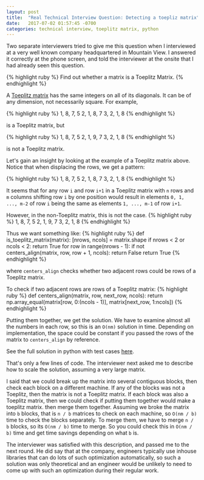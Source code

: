 ```yaml
---
layout: post
title:  "Real Technical Interview Question: Detecting a toepliz matrix"
date:   2017-07-02 01:57:45 -0700
categories: technical interview, toeplitz matrix, python
---
```


Two separate interviewers tried to give me this question when I interviewed
at a very well known company headquartered in Mountain View.
I answered it correctly at the phone screen, 
and told the interviewer at the onsite that I had already seen this question. 

{% highlight ruby %}
Find out whether a matrix is a Toeplitz Matrix.
{% endhighlight %}

A [Toeplitz matrix](https://en.wikipedia.org/wiki/Toeplitz_matrix) 
has the same integers on all of its diagonals.
It can be of any dimension, not necessarily square.
For example, 

{% highlight ruby %}
1, 8, 7, 5
2, 1, 8, 7
3, 2, 1, 8
{% endhighlight %}

is a Toeplitz matrix, but 

{% highlight ruby %}
1, 8, 7, 5
2, 1, 9, 7
3, 2, 1, 8
{% endhighlight %}

is not a Toeplitz matrix.

Let's gain an insight by looking at the example of a Toeplitz matrix above.
Notice that when displacing the rows, we get a pattern: 

{% highlight ruby %}
      1, 8, 7, 5
   2, 1, 8, 7
3, 2, 1, 8
{% endhighlight %}

It seems that for any row `i` and row `i+1` in a Toeplitz matrix with `n` rows and `m` columns
shifting row `i` by one position would result in
elements `0, 1, ..., m-2` of row `i` being the same
as elements `1, ..., m-1` of row `i+1`.

However, in the non-Toeplitz matrix, this is not the case.
{% highlight ruby %}
      1, 8, 7, 5
   2, 1, 9, 7
3, 2, 1, 8
{% endhighlight %}

Thus we want something like:
{% highlight ruby %}
def is_toeplitz_matrix(matrix):
  [nrows, ncols] = matrix.shape
  if nrows < 2 or ncols < 2:
    return True
  for row in range(nrows - 1):
    if not centers_align(matrix, row, row + 1, ncols):
      return False
    return True
{% endhighlight %}

where `centers_align` checks whether two adjacent rows could be rows of a Toeplitz matrix.

To check if two adjacent rows are rows of a Toeplitz matrix:
{% highlight ruby %}
def centers_align(matrix, row, next_row, ncols):
  return np.array_equal(matrix[row, 0:(ncols - 1)], matrix[next_row, 1:ncols])
{% endhighlight %}

Putting them together, we get the solution.
We have to examine almost all the numbers in each row, so this is an `O(nm)` solution in time.
Depending on implementation, the space could be constant if you
passed the rows of the matrix to `centers_align` by reference. 

See the full solution in python with test cases [here](https://github.com/lkloh/technical-interview-questions/blob/master/detecting_toepitz_matrix.py). 

That's only a few lines of code.
The interviewer next asked me to describe how to scale the solution,
assuming a very large matrix. 

I said that we could break up the matrix into several contiguous blocks,
then check each block on a different machine.
If any of the blocks was not a Toeplitz, then the matrix is not a Toeplitz matrix.
If each block was also a Toeplitz matrix,
then we could check if putting them together would make a toeplitz matrix. 
then merge them together.
Assuming we broke the matrix into `b` blocks,
that is `n / b` matrices to check on each machine,
so `O(nm / b)` time to check the blocks separately.
To merge them, we have to merge `n / b` blocks,
so its `O(nm / b)` time to merge.
So you could check this in `O(nm / b)` time
and get time savings depending on what `b` is. 

The interviewer was satisfied with this description, and passed me to the next round. 
He did say that at the company, 
engineers typically use inhouse libraries that can do lots of such optimization
automatically, so such a solution was only theoretical
and an engineer would be unlikely to need to come up with such an optimization
during their regular work. 




































